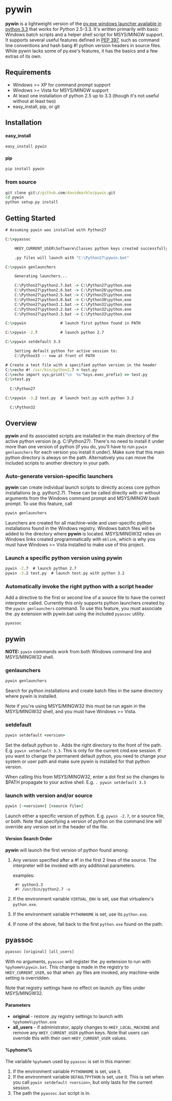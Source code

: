 # pywin
**pywin** is a lightweight version of the [py.exe windows launcher available in python 3.3](http://docs.python.org/3/using/windows.html#launcher) that works for Python 2.5-3.3. It's written primarily with basic Windows batch scripts and a helper shell script for MSYS/MINGW support. It supports several useful features defined in [PEP 397](http://www.python.org/dev/peps/pep-0397/), such as command line conventions and hash bang #! python version headers in source files. While pywin lacks some of py.exe's features, it has the basics and a few extras of its own.


## Requirements
* Windows >= XP for command prompt support
* Windows >= Vista for MSYS/MINGW support
* At least one installation of python 2.5 up to 3.3 (though it's not useful without at least two)
* easy_install, pip, or git


## Installation
#### easy_install
```bat
easy_install pywin
```

#### pip
```bat
pip install pywin
```

### from source
```bat
git clone git://github.com/davidmarble/pywin.git
cd pywin
python setup.py install
```


## Getting Started
```bat
# Assuming pywin was installed with Python27

C:\>pyassoc

    HKEY_CURRENT_USER\Software\Classes python keys created successfully.

    .py files will launch with "C:\Python27\pywin.bat"

C:\>pywin genlaunchers

    Generating launchers...

    C:\Python27\python2.7.bat -> C:\Python27\python.exe
    C:\Python27\python2.6.bat -> C:\Python26\python.exe
    C:\Python27\python2.5.bat -> C:\Python25\python.exe
    C:\Python27\python3.0.bat -> C:\Python30\python.exe
    C:\Python27\python3.1.bat -> C:\Python31\python.exe
    C:\Python27\python3.2.bat -> C:\Python32\python.exe
    C:\Python27\python3.3.bat -> C:\Python33\python.exe

C:\>pywin               # launch first python found in PATH

C:\>pywin -2.7          # launch python 2.7

C:\>pywin setdefault 3.3

    Setting default python for active session to: 
    C:\Python33 -- now at front of PATH

# Create a test file with a specified python version in the header
C:\>echo #! /usr/bin/python2.7 > test.py
C:\>echo import sys;print("\n  %s"%sys.exec_prefix) >> test.py
C:\>test.py
  
  C:\Python27

C:\>pywin -3.2 test.py  # launch test.py with python 3.2

  C:\Python32

```

## Overview
**pywin** and its associated scripts are installed in the main directory of the active python version (e.g. C:\Python27). There's no need to install it under more than one version of python (if you do, you'll have to run `pywin genlaunchers` for each version you install it under). Make sure that this main python directory is always on the path. Alternatively you can move the included scripts to another directory in your path.

### Auto-generate version-specific launchers
**pywin** can create individual launch scripts to directly access core python installations (e.g. python2.7). These can be called directly with or without arguments from the Windows command prompt and MSYS/MINGW bash prompt. To use this feature, call

```bat
pywin genlaunchers
```

Launchers are created for all machine-wide and user-specific python installations found in the Windows registry. Windows batch files will be added to the directory where **pywin** is located. MSYS/MINGW32 relies on Windows links created programmatically with `mklink`, which is why you must have Windows >= Vista installed to make use of this project.

### Launch a specific python version using pywin
```bat
pywin -2.7  # launch python 2.7
pywin -3.2 test.py  # launch test.py with python 3.2
```

### Automatically invoke the right python with a script header
Add a directive to the first or second line of a source file to have the correct interpreter called. Currently this only supports python launchers created by the `pywin genlaunchers` command. To use this feature, you must associate the .py extension with pywin.bat using the included `pyassoc` utility. 

```bat
pyassoc
```


## pywin

**NOTE:** `pywin` commands work from both Windows command line and MSYS/MINGW32 shell.

### genlaunchers

```bat
pywin genlaunchers
```
Search for python installations and create batch files in the same
directory where pywin is installed.

Note if you're using MSYS/MINGW32 this must be run again in the 
MSYS/MINGW32 shell, and you must have Windows >= Vista.

### setdefault

```bat
pywin setdefault <version>
```
Set the default python to <version>. Adds the right directory to
the front of the path. E.g. `pywin setdefault 3.3`.
This is only for the current cmd.exe session. If you want to change
the permanent default python, you need to change your system or
user path and make sure pywin is installed for that python version.

When calling this from MSYS/MINGW32, enter a dot first so the changes 
to $PATH propagate to your active shell. E.g. `. pywin setdefault 3.3`

### launch with version and/or source

```bat
pywin [-<version>] [<source file>]
```

Launch either a specific version of python. E.g. `pywin -2.7`, 
or a source file, or both. Note that specifying a version of python 
on the command line will override any version set in the header of 
the file.

#### Version Search Order

**pywin** will launch the first version of python found among:

1. Any version specified after a #! in the first 2 lines of the source.
   The interpreter will be invoked with any additional parameters.
   
    examples:
   
        #! python3.3
        #! /usr/bin/python2.7 -v

2. If the environment variable `VIRTUAL_ENV` is set, use that 
   virtualenv's `python.exe`.
3. If the environment variable `PYTHONHOME` is set, use its 
   `python.exe`.
4. If none of the above, fall back to the first `python.exe` 
   found on the path.

## pyassoc

```bat
pyassoc [original] [all_users]
```

With no arguments, `pyassoc` will register the .py extension 
to run with `%pyhome%\pywin.bat`. This change is made in the 
registry to `HKEY_CURRENT_USER`, so that when .py files are invoked,
any machine-wide setting is overridden.

Note that registry settings have no effect on launch .py files 
under MSYS/MINGW32.

#### Parameters
- **original** - restore .py registry settings to launch with `%pyhome%\python.exe`
- **all_users** - if administrator, apply changes to `HKEY_LOCAL_MACHINE` and
                  remove any `HKEY_CURRENT_USER` python keys.
                  Note that users can override this with their own 
                  `HKEY_CURRENT_USER` values.

#### %pyhome%
The variable `%pyhome%` used by `pyassoc` is set in this manner:

1. If the environment variable `PYTHONHOME` is set, use it.
2. If the environment variable `DEFAULTPYTHON` is set, use it.
   This is set when you call `pywin setdefault <version>`,
   but only lasts for the current session.
3. The path the `pyassoc.bat` script is in.
